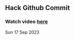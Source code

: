 
 ## Hack Github Commit 
 ### Watch video <a href="https://www.youtube.com">here</a> 
 Sun 17 Sep 2023 
